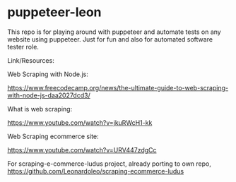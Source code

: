 # puppeteer-leon

This repo is for playing around with puppeteer and automate tests on any website using puppeteer. Just for fun and also for automated software tester role. 

Link/Resources:

Web Scraping with Node.js:

https://www.freecodecamp.org/news/the-ultimate-guide-to-web-scraping-with-node-js-daa2027dcd3/

What is web scraping:

https://www.youtube.com/watch?v=jkuRWcH1-kk

Web Scraping ecommerce site:

https://www.youtube.com/watch?v=URV447zdgCc

For scraping-e-commerce-ludus project, already porting to own repo, https://github.com/Leonardoleo/scraping-ecommerce-ludus 
